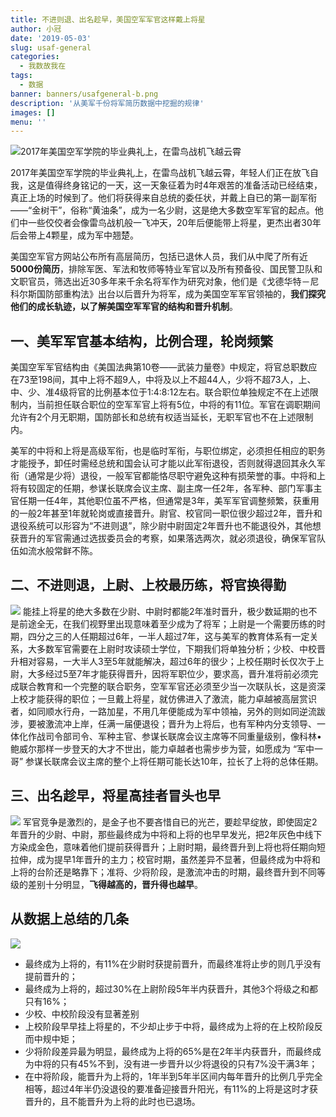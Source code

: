 ```yaml
---
title: 不进则退、出名趁早，美国空军军官这样戴上将星
author: 小冠
date: '2019-05-03'
slug: usaf-general
categories:
  - 我数故我在
tags:
  - 数据
banner: banners/usafgeneral-b.png
description: '从美军千份将军简历数据中挖掘的规律'
images: []
menu: ''
---
```


<!--more-->
![2017年美国空军学院的毕业典礼上，在雷鸟战机飞越云霄](/banners/usafgeneral-0.jpg)

2017年美国空军学院的毕业典礼上，在雷鸟战机飞越云霄，年轻人们正在放飞自我，这是值得终身铭记的一天，这一天象征着为时4年艰苦的准备活动已经结束，真正上场的时候到了。他们将获得来自总统的委任状，并戴上自已的第一副军衔——“金树干”，俗称“黄油条”，成为一名少尉，这是绝大多数空军军官的起点。他们中一些佼佼者会像雷鸟战机般一飞冲天，20年后便能带上将星，更杰出者30年后会带上4颗星，成为军中翘楚。

美国空军官方网站公布所有高层简历，包括已退休人员，我们从中爬了所有近**5000份简历**，排除军医、军法和牧师等特业军官以及所有预备役、国民警卫队和文职官员，筛选出近30多年来千余名将军作为研究对象，他们是《戈德华特－尼科尔斯国防部重构法》出台以后晋升为将军，成为美国空军军官领袖的，**我们探究他们的成长轨迹，以了解美国空军军官的结构和晋升机制**。

## 一、美军军官基本结构，比例合理，轮岗频繁
美国空军军官结构由《美国法典第10卷——武装力量卷》中规定，将官总职数应在73至198间，其中上将不超9人，中将及以上不超44人，少将不超73人，上、中、少、准4级将官的比例基本位于1:4:8:12左右。联合职位单独规定不在上述限制内，当前担任联合职位的空军军官上将有5位，中将的有11位。军官在调职期间允许有2个月无职期，国防部长和总统有权适当延长，无职军官也不在上述限制内。

美军的中将和上将是高级军衔，也是临时军衔，与职位绑定，必须担任相应的职务才能授予，卸任时需经总统和国会认可才能以此军衔退役，否则就得退回其永久军衔（通常是少将）退役，一般军官都能恪尽职守避免这种有损荣誉的事。中将和上将有较固定的任期，参谋长联席会议主席、副主席一任2年，各军种、部门军事主官任期一任4年，其他职位虽不严格，但通常是3年，美军军官调整频繁，获重用的一般2年甚至1年就轮岗或直接晋升。尉官、校官同一职位很少超过2年，晋升和退役系统可以形容为“不进则退”，除少尉中尉固定2年晋升也不能退役外，其他想获晋升的军官需通过选拔委员会的考察，如果落选两次，就必须退役，确保军官队伍如流水般常鲜不陈。

## 二、不进则退，上尉、上校最历练，将官换得勤
![](/banners/usafgeneral-1.jpg)
能挂上将星的绝大多数在少尉、中尉时都能2年准时晋升，极少数延期的也不是前途全无，在我们视野里出现意味着至少成为了将军；上尉是一个需要历练的时期，四分之三的人任期超过6年，一半人超过7年，这与美军的教育体系有一定关系，大多数军官需要在上尉时攻读硕士学位，下期我们将单独分析；少校、中校晋升相对容易，一大半人3至5年就能解决，超过6年的很少；上校任期时长仅次于上尉，大多经过5至7年才能获得晋升，因将军职位少，要求高，晋升准将前必须完成联合教育和一个完整的联合职务，空军军官还必须至少当一次联队长，这是资深上校才能获得的职位；一旦戴上将星，就仿佛进入了激流，能力卓越被高层赏识者，如同顺水行舟，一路加星，不用几年便能成为军中领袖，另外的则如同逆流跋涉，要被激流冲上岸，任满一届便退役；晋升为上将后，也有军种内分支领导、一体化作战司令部司令、军种主官、参谋长联席会议主席等不同重量级别，像科林•鲍威尔那样一步登天的大才不世出，能力卓越者也需步步为营，如愿成为 “军中一哥” 参谋长联席会议主席的整个上将任期可能长达10年，拉长了上将的总体任期。

## 三、出名趁早，将星高挂者冒头也早
![](/banners/usafgeneral.jpg)
军官竞争是激烈的，是金子也不要吝惜自已的光芒，要趁早绽放，即使固定2年晋升的少尉、中尉，那些最终成为中将和上将的也早早发光，把2年灰色中线下方染成金色，意味着他们提前获得晋升；上尉时期，最终晋升到上将也将任期向短拉伸，成为提早1年晋升的主力；校官时期，虽然差异不显著，但最终成为中将和上将的台阶还是略靠下；准将、少将阶段，是激流冲击的时期，最终晋升到不同等级的差别十分明显，**飞得越高的，晋升得也越早**。

## 从数据上总结的几条
![](/banners/usafgeneral-2.jpg)


* 最终成为上将的，有11%在少尉时获提前晋升，而最终准将止步的则几乎没有提前晋升的；
* 最终成为上将的，超过30%在上尉阶段5年半内获晋升，其他3个将级之和都只有16%；
* 少校、中校阶段没有显著差别
* 上校阶段早早挂上将星的，不少却止步于中将，最终成为上将的在上校阶段反而中规中矩；
* 少将阶段差异最为明显，最终成为上将的65%是在2年半内获晋升，而最终成为中将的只有45%不到，没有进一步晋升以少将退役的只有7%没干满3年；
* 在中将阶段，能晋升为上将的，1年半到5年半区间内每年晋升的比例几乎完全相等，超过4年半仍没退役的要准备迎接晋升阳光，有11%的上将是这时才获晋升的，且不能晋升为上将的此时也已退场。
